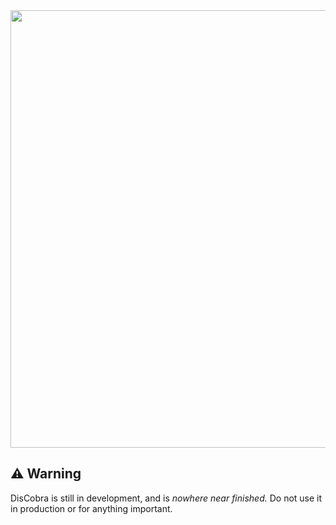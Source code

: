 <img src="https://pictshare.net/9dmunp.png" width=700px>

## ⚠️ Warning

DisCobra is still in development, and is *nowhere near finished.* Do not use it in production or for anything important.

